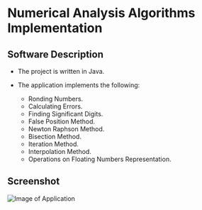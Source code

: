 # Numerical Analysis Algorithms Implementation

## Software Description
- The project is written in Java.

- The application implements the following:
  - Ronding Numbers.
  - Calculating Errors.
  - Finding Significant Digits.
  - False Position Method.
  - Newton Raphson Method.
  - Bisection Method.
  - Iteration Method.
  - Interpolation Method.
  - Operations on Floating Numbers Representation.
  
## Screenshot
  
  ![Image of Application](../app.PNG)
